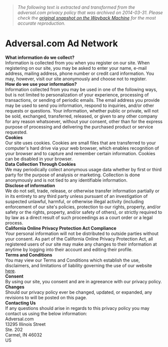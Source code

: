 > *The following text is extracted and transformed from the adversal.com privacy policy that was archived on 2014-03-31. Please check the [original snapshot on the Wayback Machine](https://web.archive.org/web/20140331034858id_/https%3A//adversal.com/privacy.html) for the most accurate reproduction.*

# Adversal.com Ad Network

**What information do we collect?**  
Information is collected from you when you register on our site. When registering on our site, you may be asked to enter your name, e-mail address, mailing address, phone number or credit card information. You may, however, visit our site anonymously and choose not to register.  
**How do we use your information?**  
Information collected from you may be used in one of the following ways, but is not limited to personalization of your experience, processing of transactions, or sending of periodic emails. The email address you provide may be used to send you information, respond to inquiries, and/or other requests or questions. Your information, whether public or private, will not be sold, exchanged, transferred, released, or given to any other company for any reason whatsoever, without your consent, other than for the express purpose of processing and delivering the purchased product or service requested.  
**Cookies**  
Our site uses cookies. Cookies are small files that are transferred to your computer's hard drive via your web browser, which enables recognition of your browser and to capture and remember certain information. Cookies can be disabled in your browser.  
**Data Collection Through Cookies**  
We may periodically collect anonymous usage data whether by first or third party for the purpose of analysis or marketing. Collection is done anonymously and is not tied to any identifiable information.  
**Disclose of information**  
We do not sell, trade, release, or otherwise transfer information partially or in its entirety to any third party unless pursuant of an investigation of suspected unlawful, harmful, or otherwise illegal activity (including enforcement of our site's policies, protection to our rights, property, and/or safety or the rights, property, and/or safety of others), or strictly required to by law as a direct result of such proceedings as a court order or a legal process.  
**California Online Privacy Protection Act Compliance**  
Your personal information will not be distributed to outside parties without your consent. As part of the California Online Privacy Protection Act, all registered users of our site may make any changes to their information at anytime by logging into their account and editing their profile.  
**Terms and Conditions**  
You may view our Terms and Conditions which establish the use, disclaimers, and limitations of liability governing the use of our website [here](https://web.archive.org/web/20140331034858id_/https%3A//adversal.com/terms.html).  
**Consent**  
By using our site, you consent and are in agreeance with our privacy policy.  
**Changes**  
Should our privacy policy ever be changed, updated, or expanded, any revisions to will be posted on this page.  
**Contacting Us**  
If any questions should arise in regards to this privacy policy you may contact us using the below information:  
Adversal.com  
13295 Illinois Street  
Ste. 202  
Carmel, IN 46032  
US 
